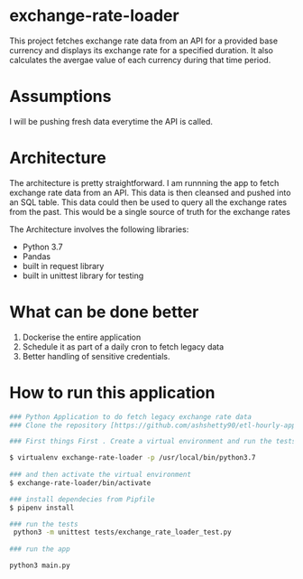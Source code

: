 # exchange-rate-loader
This project fetches exchange rate data from an API  for a provided base currency and displays its exchange rate for a specified duration. It also calculates the avergae value of each currency during that time period.

# Assumptions

I will be pushing fresh data everytime the API is called.

# Architecture
The architecture is pretty straightforward. I am runnning the app to fetch exchange rate  data from an API. This data is then cleansed and pushed into an SQL table. This data could then be used to query all the exchange rates from the past. This would be a single source of truth for the exchange rates

The Architecture involves the following libraries:

- Python 3.7
- Pandas
- built in request library
- built in unittest library for testing

# What can be done better

1. Dockerise the entire application
2. Schedule it as part of a daily cron to fetch legacy data
3. Better handling of sensitive credentials.

# How to run this application

```sh
### Python Application to do fetch legacy exchange rate data
### Clone the repository [https://github.com/ashshetty90/etl-hourly-app.git]

### First things First . Create a virtual environment and run the tests to make sure we are all set

$ virtualenv exchange-rate-loader -p /usr/local/bin/python3.7
    
### and then activate the virtual environment
$ exchange-rate-loader/bin/activate

### install dependecies from Pipfile
$ pipenv install

### run the tests
 python3 -m unittest tests/exchange_rate_loader_test.py
 
### run the app 

python3 main.py
 
